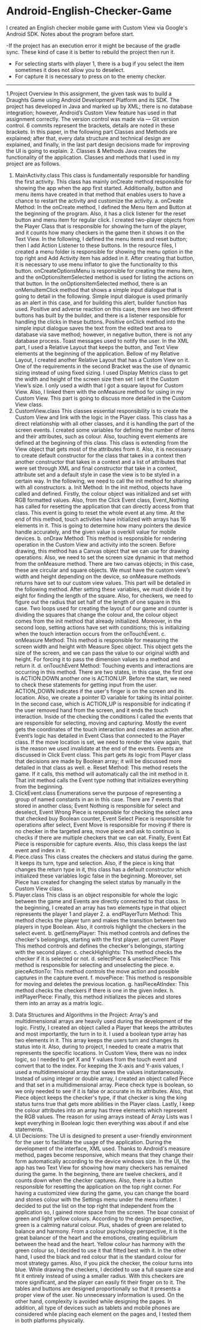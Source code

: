 # Android-English-Checker-Game
I created an English checker mobile game with Custom View via Google's Android SDK. 
Notes about the program before start. 

-If the project has an execution error it might be because of the gradle sync. These kind of case it is better to rebuild the project then run it. 
- For selecting starts with player 1, there is a bug if you select the item sometimes it does not allow you to deselect. 
- For capture it is necessary to press on to the enemy checker. 

*****************************************************************
1.Project Overview
In this assignment, the given task was to build a Draughts Game using Android Development
Platform and its SDK. The project has developed in Java and marked up by XML; there is no
database integration; however, Android’s Custom View feature has used in that assignment
correctly. The version control was made via — Git version control. 6 commits represent the
brackets, details are noted in these brackets.
In this paper, in the following part Classes and Methods are explained; after that, every data
structure and technical design are explained, and finally, in the last part design decisions
made for improving the UI is going to explain.
2. Classes & Methods
Java creates the functionality of the application. Classes and methods that I used in my
project are as follows.
1) MainActivity.class
This class is fundamentally responsible for handling the first activity. This class has mainly
onCreate method responsible for showing the app when the app first started. Additionally,
button and menu items have created in that method that enables users to have a chance to
restart the activity and customize the activity.
a. onCreate Method:
In the onCreate method, I defined the Menu Item and Button at the beginning of the
program. Also, it has a click listener for the reset button and menu item for regular click.
I created two-player objects from the Player Class that is responsible for showing the turn of
the player, and it counts how many checkers in the game then it shows it on the Text View.
In the following, I defined the menu items and reset button; then I add Action Listener to
these buttons. In the resource files, I created a menu folder is responsible for showing the
menu option in the top right and Add Activity item has added in it. After creating that
button, it is necessary to use menu inflator to give the functionality to this button.
onCreateOptionsMenu is responsible for creating the menu item, and the
onOptionsItemSelected method is used for listing the actions on that button. In the
onOptionsItemSelected method, there is an onMenuItemClick method that shows a simple
input dialogue that is going to detail in the following. Simple input dialogue is used primarily
as an alert in this case, and for building this alert, builder function has used. Positive and
adverse reaction on this case, there are two different buttons has built by the builder, and
there is a listener responsible for handling the clicks in these buttons. Positive onClick
method into the simple input dialogue saves the text from the edited text area to database
via save method; however, in negative button, there is not any database process. Toast
messages used to notify the user.
In the XML part, I used a Relative Layout that keeps the button, and Text View elements at
the beginning of the application. Bellow of my Relative Layout, I created another Relative
Layout that has a Custom View on it. One of the requirements in the second Bracket was the
use of dynamic sizing instead of using fixed sizing. I used Display Metrics class to get the
width and height of the screen size then set I set it the Custom View’s size. I only used a
width that I got a square layout for Custom View. Also, I linked them with the onMeasure
method for using in my Custom View. This part is going to discuss more detailed in the
Custom View class.
2) CustomView.class
This classes essential responsibility is to create the Custom View and link with the logic in the
Player class. This class has a direct relationship with all other classes, and it is handling the
part of the screen events. I created some variables for defining the number of items and
their attributes, such as colour. Also, touching event elements are defined at the beginning
of this class. This class is extending from the View object that gets most of the attributes
from it. Also, it is necessary to create default constructor for the class that takes in a context
then another constructor that takes in a context and a list of attributes that were set
through XML and final constructor that take in a context, attribute set and a default style in
case the view is to be styled in a certain way. In the following, we need to call the init
method for sharing with all constructors.
a. Init Method:
In the init method, objects have called and defined. Firstly, the colour object was initialized
and set with RGB formatted values. Also, from the Click Event class, Event_Nothing has
called for resetting the application that can directly access from that class. This event is
going to reset the whole event at any time. At the end of this method, touch activities have
initialized with arrays has 16 elements in it. This is going to determine how many pointers
the device handle accurately, and the given value is overkill value for mobile devices.
b. onDraw Method:
This method is responsible for rendering operation in the Custom View and activity into the
screen. Before drawing, this method has a Canvas object that we can use for drawing
operations. Also, we need to set the screen size dynamic in that method from the
onMeasure method. There are two canvas objects; in this case, these are circular and square
objects. We must have the custom view’s width and height depending on the device, so
onMeasure methods returns have set to our custom view values. This part will be detailed in
the following method. After setting these variables, we must divide it by eight for finding the
length of the square. Also, for checkers, we need to figure out the radius that set half of the
length of one square in this case. Two loops used for creating the layout of our game and
counter is dividing the squares that change the colour and, the colour object comes from the
init method that already initialized. Moreover, in the second loop, setting actions have set
with conditions; this is initializing when the touch interaction occurs from the onTouchEvent.
c. onMeasure Method:
This method is responsible for measuring the screen width and height with Measure Spec
object. This object gets the size of the screen, and we can pass the value to our original
width and height. For forcing it to pass the dimension values to a method and return it.
d. onTouchEvent Method:
Touching events and interactions are occurring in this method. There are two states, in this
case, the first one is ACTION.DOWN another one is ACTION.UP. Before the start, we need to
check these statements for getting input from the user. ACTION_DOWN indicates if the
user's finger is on the screen and its location. Also, we create a pointer ID variable for taking
its initial pointer. In the second case, which is ACTION_UP is responsible for indicating if the
user removed hand from the screen, and it ends the touch interaction. Inside of the checking
the conditions I called the events that are responsible for selecting, moving and capturing.
Mostly the event gets the coordinates of the touch interaction and creates an action after.
Event’s logic has detailed in Event Class that connected to the Player class. If the move
location is set, we need to render the view again, that is the reason we used invalidate at the
end of the events. Events are discussed in Click Event class. This part gets its logic from
Player class that decisions are made by Boolean array; it will be discussed more detailed in
that class as well.
e. Reset Method:
This method resets the game. If it calls, this method will automatically call the init method in
it. That init method calls the Event type nothing that initializes everything from the
beginning.
3) ClickEvent.class
Enumerations serve the purpose of representing a group of named constants in an in this
case. There are 7 events that stored in another class; Event Nothing is responsible for select
and deselect, Event Wrong Piece is responsible for checking the select area that checked buy
Boolean counter, Event Select Piece is responsible for operations after select, Event Move is
responsible for moving if there is no checker in the targeted area, move piece and ask to
continuo is checks if there are multiple checkers that we can eat. Finally, Event Eat Piece is
responsible for capture events. Also, this class keeps the last event and index in it.
4) Piece.class
This class creates the checkers and status during the game. It keeps its turn, type and
selection. Also, if the piece is king that changes the return type in it, this class has a default
constructor which initialized these variables logic false in the beginning. Moreover, set Piece
has created for changing the select status by manually in the Custom View class.
5) Player.class
This class is an object responsible for whole the logic between the game and Events are
directly connected to that class. In the beginning, I created an array has two elements type
in that object represents the player 1 and player 2.
a. endPlayerTurn Method:
This method checks the player turn and makes the transition between two players in type
Boolean. Also, it controls highlight the checkers in the select event.
b. getEnemyPlayer:
This method controls and defines the checker's belongings, starting with the first player.
get current Player
This method controls and defines the checker's belongings, starting with the second player.
c. checkHighlights:
This method checks the checker if it is selected or not.
d. selectPiece & unselectPiece:
This method is responsible for selecting and unselecting the piece.
e. pieceActionTo:
This method controls the move action and possible captures in the capture event.
f. movePiece:
This method is responsible for moving and deletes the previous location.
g. hasPieceAtIndex:
This method checks the checkers if there is one in the given index.
h. initPlayerPiece:
Finally, this method initializes the pieces and stores them into an array as a matrix logic.
3. Data Structures and Algorithms in the Project:
Array's and multidimensional arrays are heavily used during the development of the logic.
Firstly, I created an object called a Player that keeps the attributes and most importantly, the
turn in to it. I used a boolean type array has two elements in it. This array keeps the users
turn and changes its status into it. Also, during to project, I needed to create a matrix that
represents the specific locations. In Custom View, there was no index logic, so I needed to
get X and Y values from the touch event and convert that to the index. For keeping the X-axis
and Y-axis values, I used a multidimensional array that saves the values instantaneously.
Instead of using integer or double array, I created an object called Piece and that set in a
multidimensional array. Piece check type is boolean, so we only needed to see if it is false or
accurate in its attributes. Also, that Piece object keeps the checker's type, if that checker is
king the king status turns true that gets more abilities in the Player class. Lastly, I keep the
colour attributes into an array has three elements which represent the RGB values. The
reason for using arrays instead of Array Lists was I kept everything in Boolean logic then
everything was about if and else statements.
4. UI Decisions:
The UI is designed to present a user-friendly environment for the user to facilitate the usage
of the application. During the development of the interface, XML used. Thanks to Android's
measure method, pages become responsive, which means that they change their form
automatically according to the device windows size. In the UI, the app has two Text View for
showing how many checkers has remained during the game. In the beginning, there are
twelve checkers, and it counts down when the checker captures. Also, there is a button
responsible for resetting the application on the top right corner. For having a customized
view during the game, you can change the board and stones colour with the Settings menu
under the menu inflater. I decided to put the list on the top right that independent from the
application so, I gained more space from the screen. The boar consist of green and light
yellow colours. According to the design perspective, green is a calming natural colour. Plus,
shades of green are related to balance and harmony. From a colour psychology perspective,
it is the great balancer of the heart and the emotions, creating equilibrium between the
head and the heart. Yellow colour has harmony with the green colour so, I decided to use it
that fitted best with it. In the other hand, I used the black and red colour that is the standard
colour for most strategy games. Also, if you pick the checker, the colour turns into blue.
While drawing the checkers, I decided to use a full square size and fit it entirely instead of
using a smaller radius. With this checkers are more significant, and the player can easily fit
their finger on to it. The tables and buttons are designed proportionally so that it presents a
proper view of the user. No unnecessary information is used. On the other hand, complexity
is avoided while designing the pages. In addition, all type of devices such as tablets and
mobile phones are considered while placing each element on the pages and, I tested them in
both platforms physically.
